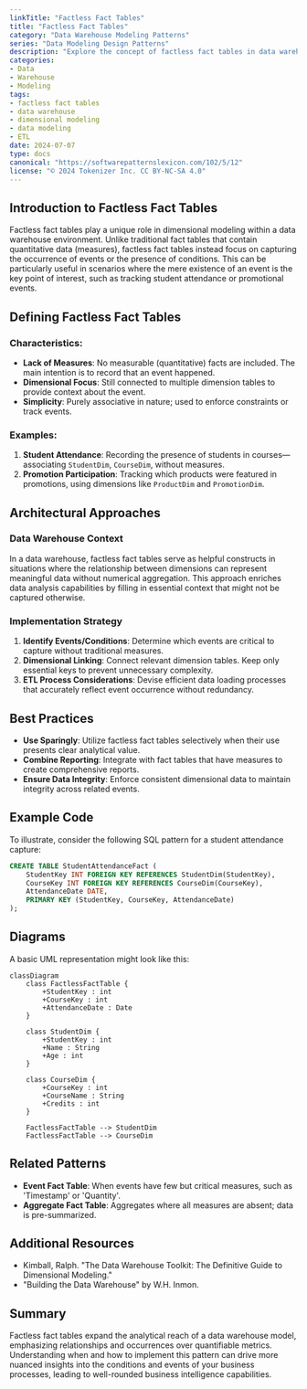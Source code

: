 ```yaml
---
linkTitle: "Factless Fact Tables"
title: "Factless Fact Tables"
category: "Data Warehouse Modeling Patterns"
series: "Data Modeling Design Patterns"
description: "Explore the concept of factless fact tables in data warehouse design: capturing events or conditions without measurable facts."
categories:
- Data
- Warehouse
- Modeling
tags:
- factless fact tables
- data warehouse
- dimensional modeling
- data modeling
- ETL
date: 2024-07-07
type: docs
canonical: "https://softwarepatternslexicon.com/102/5/12"
license: "© 2024 Tokenizer Inc. CC BY-NC-SA 4.0"
---
```


## Introduction to Factless Fact Tables

Factless fact tables play a unique role in dimensional modeling within a data warehouse environment. Unlike traditional fact tables that contain quantitative data (measures), factless fact tables instead focus on capturing the occurrence of events or the presence of conditions. This can be particularly useful in scenarios where the mere existence of an event is the key point of interest, such as tracking student attendance or promotional events.

## Defining Factless Fact Tables

### Characteristics:
- **Lack of Measures**: No measurable (quantitative) facts are included. The main intention is to record that an event happened.
- **Dimensional Focus**: Still connected to multiple dimension tables to provide context about the event.
- **Simplicity**: Purely associative in nature; used to enforce constraints or track events.

### Examples:
1. **Student Attendance**: Recording the presence of students in courses—associating `StudentDim`, `CourseDim`, without measures.
2. **Promotion Participation**: Tracking which products were featured in promotions, using dimensions like `ProductDim` and `PromotionDim`.

## Architectural Approaches

### Data Warehouse Context
In a data warehouse, factless fact tables serve as helpful constructs in situations where the relationship between dimensions can represent meaningful data without numerical aggregation. This approach enriches data analysis capabilities by filling in essential context that might not be captured otherwise.

### Implementation Strategy
1. **Identify Events/Conditions**: Determine which events are critical to capture without traditional measures.
2. **Dimensional Linking**: Connect relevant dimension tables. Keep only essential keys to prevent unnecessary complexity.
3. **ETL Process Considerations**: Devise efficient data loading processes that accurately reflect event occurrence without redundancy.

## Best Practices

- **Use Sparingly**: Utilize factless fact tables selectively when their use presents clear analytical value.
- **Combine Reporting**: Integrate with fact tables that have measures to create comprehensive reports.
- **Ensure Data Integrity**: Enforce consistent dimensional data to maintain integrity across related events.

## Example Code

To illustrate, consider the following SQL pattern for a student attendance capture:

```sql
CREATE TABLE StudentAttendanceFact (
    StudentKey INT FOREIGN KEY REFERENCES StudentDim(StudentKey),
    CourseKey INT FOREIGN KEY REFERENCES CourseDim(CourseKey),
    AttendanceDate DATE,
    PRIMARY KEY (StudentKey, CourseKey, AttendanceDate)
);
```

## Diagrams

A basic UML representation might look like this:

```mermaid
classDiagram
    class FactlessFactTable {
        +StudentKey : int
        +CourseKey : int
        +AttendanceDate : Date
    }

    class StudentDim {
        +StudentKey : int
        +Name : String
        +Age : int
    }

    class CourseDim {
        +CourseKey : int
        +CourseName : String
        +Credits : int
    }

    FactlessFactTable --> StudentDim
    FactlessFactTable --> CourseDim
```

## Related Patterns

- **Event Fact Table**: When events have few but critical measures, such as 'Timestamp' or 'Quantity'.
- **Aggregate Fact Table**: Aggregates where all measures are absent; data is pre-summarized.

## Additional Resources

- Kimball, Ralph. "The Data Warehouse Toolkit: The Definitive Guide to Dimensional Modeling."
- "Building the Data Warehouse" by W.H. Inmon.

## Summary

Factless fact tables expand the analytical reach of a data warehouse model, emphasizing relationships and occurrences over quantifiable metrics. Understanding when and how to implement this pattern can drive more nuanced insights into the conditions and events of your business processes, leading to well-rounded business intelligence capabilities.
